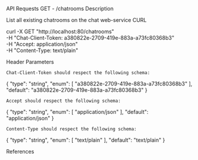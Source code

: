 API
Requests
GET - /chatrooms
Description

List all existing chatrooms on the chat web-service
CURL

curl -X GET "http://localhost:80/chatrooms" \
    -H "Chat-Client-Token: a380822e-2709-419e-883a-a73fc80368b3" \
    -H "Accept: application/json" \
    -H "Content-Type: text/plain"

Header Parameters

    Chat-Client-Token should respect the following schema:

{
  "type": "string",
  "enum": [
    "a380822e-2709-419e-883a-a73fc80368b3"
  ],
  "default": "a380822e-2709-419e-883a-a73fc80368b3"
}

    Accept should respect the following schema:

{
  "type": "string",
  "enum": [
    "application/json"
  ],
  "default": "application/json"
}

    Content-Type should respect the following schema:

{
  "type": "string",
  "enum": [
    "text/plain"
  ],
  "default": "text/plain"
}

References
